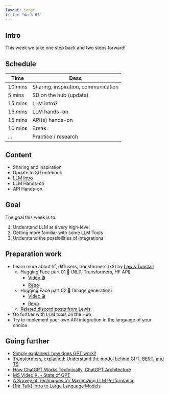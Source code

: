 ```yaml
---
layout: inner
title: 'Week 03'
---
```


## Intro

This week we take one step back and two steps forward!

## Schedule

| Time    | Desc                                |
| ------- | ----------------------------------- |
| 10 mins | Sharing, inspiration, communication |
| 5 mins  | SD on the hub (update)              |
| 15 mins | LLM intro?                          |
| 15 mins | LLM hands-on                        |
| 15 mins | API(s) hands-on                     |
| 10 mins | Break                               |
| ...     | Practice / research                 |

## Content

- Sharing and inspiration
- Update to SD notebook
- [LLM Intro](../slides/week05.html)
- LLM Hands-on
- API Hands-on

## Goal

The goal this week is to:

1. Understand LLM at a very high-level
2. Getting more familiar with some LLM Tools
3. Understand the possibilities of integrations

## Preparation work

- Learn more about hf, diffusers, transformers (x2) by [Lewis Tunstall](https://twitter.com/_lewtun)
  - Hugging Face part 01 :hugs: (NLP, Transformers, HF API)
    - [Video :clapper:](https://drive.switch.ch/index.php/s/2mFjA6ATGnsv0x8)
    - [Repo](https://github.com/digitalideation/hf_workshops/tree/main/luzern-university)
  - Hugging Face part 02 :hugs: (Image generation)
    - [Video :clapper:](https://drive.switch.ch/index.php/s/45xTOhqqU5Tj5Ft)
    - [Repo](https://github.com/digitalideation/hf_workshops/tree/main/luzern-university)
  - [Related discord posts from Lewis](../assets/images/lewtun_discord_posts.png)
- Go further with LLM tools on the Hub
- Try to implement your own API integration in the language of your choice

## Going further

- [Simply explained: how does GPT work?](https://confusedbit.dev/posts/how_does_gpt_work/)
- [Transformers, explained: Understand the model behind GPT, BERT, and T5](https://www.youtube.com/watch?v=SZorAJ4I-sA)
- [How ChatGPT Works Technically, ChatGPT Architecture](https://www.youtube.com/watch?v=bSvTVREwSNw)
- [MS Video K. - State of GPT](https://www.youtube.com/watch?v=bZQun8Y4L2A)
- [A Survey of Techniques for Maximizing LLM Performance](https://www.youtube.com/watch?v=ahnGLM-RC1Y)
- [[1hr Talk] Intro to Large Language Models](https://www.youtube.com/watch?v=zjkBMFhNj_g)
